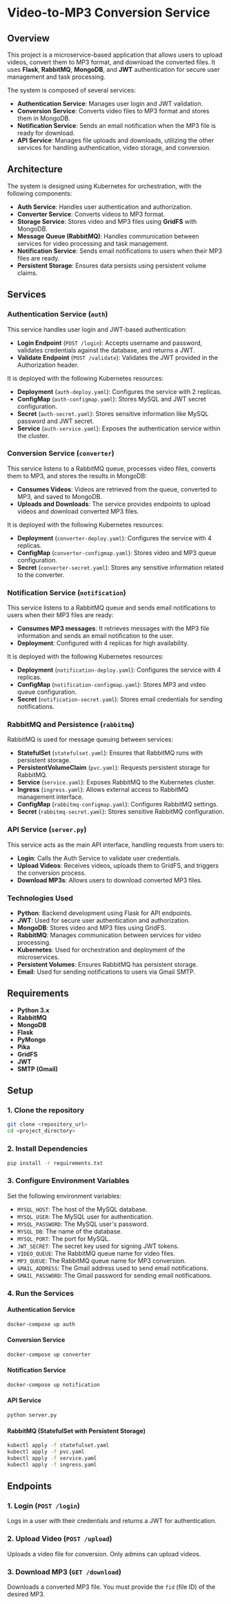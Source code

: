 # Video-to-MP3 Conversion Service

## Overview

This project is a microservice-based application that allows users to upload videos, convert them to MP3 format, and download the converted files. It uses **Flask**, **RabbitMQ**, **MongoDB**, and **JWT** authentication for secure user management and task processing.

The system is composed of several services:
- **Authentication Service**: Manages user login and JWT validation.
- **Conversion Service**: Converts video files to MP3 format and stores them in MongoDB.
- **Notification Service**: Sends an email notification when the MP3 file is ready for download.
- **API Service**: Manages file uploads and downloads, utilizing the other services for handling authentication, video storage, and conversion.

## Architecture

The system is designed using Kubernetes for orchestration, with the following components:
- **Auth Service**: Handles user authentication and authorization.
- **Converter Service**: Converts videos to MP3 format.
- **Storage Service**: Stores video and MP3 files using **GridFS** with MongoDB.
- **Message Queue (RabbitMQ)**: Handles communication between services for video processing and task management.
- **Notification Service**: Sends email notifications to users when their MP3 files are ready.
- **Persistent Storage**: Ensures data persists using persistent volume claims.

## Services

### Authentication Service (`auth`)

This service handles user login and JWT-based authentication:
- **Login Endpoint** (`POST /login`): Accepts username and password, validates credentials against the database, and returns a JWT.
- **Validate Endpoint** (`POST /validate`): Validates the JWT provided in the Authorization header.

It is deployed with the following Kubernetes resources:
- **Deployment** (`auth-deploy.yaml`): Configures the service with 2 replicas.
- **ConfigMap** (`auth-configmap.yaml`): Stores MySQL and JWT secret configuration.
- **Secret** (`auth-secret.yaml`): Stores sensitive information like MySQL password and JWT secret.
- **Service** (`auth-service.yaml`): Exposes the authentication service within the cluster.

### Conversion Service (`converter`)

This service listens to a RabbitMQ queue, processes video files, converts them to MP3, and stores the results in MongoDB:
- **Consumes Videos**: Videos are retrieved from the queue, converted to MP3, and saved to MongoDB.
- **Uploads and Downloads**: The service provides endpoints to upload videos and download converted MP3 files.

It is deployed with the following Kubernetes resources:
- **Deployment** (`converter-deploy.yaml`): Configures the service with 4 replicas.
- **ConfigMap** (`converter-configmap.yaml`): Stores video and MP3 queue configuration.
- **Secret** (`converter-secret.yaml`): Stores any sensitive information related to the converter.

### Notification Service (`notification`)

This service listens to a RabbitMQ queue and sends email notifications to users when their MP3 files are ready:
- **Consumes MP3 messages**: It retrieves messages with the MP3 file information and sends an email notification to the user.
- **Deployment**: Configured with 4 replicas for high availability.

It is deployed with the following Kubernetes resources:
- **Deployment** (`notification-deploy.yaml`): Configures the service with 4 replicas.
- **ConfigMap** (`notification-configmap.yaml`): Stores MP3 and video queue configuration.
- **Secret** (`notification-secret.yaml`): Stores email credentials for sending notifications.

### RabbitMQ and Persistence (`rabbitmq`)

RabbitMQ is used for message queuing between services:
- **StatefulSet** (`statefulset.yaml`): Ensures that RabbitMQ runs with persistent storage.
- **PersistentVolumeClaim** (`pvc.yaml`): Requests persistent storage for RabbitMQ.
- **Service** (`service.yaml`): Exposes RabbitMQ to the Kubernetes cluster.
- **Ingress** (`ingress.yaml`): Allows external access to RabbitMQ management interface.
- **ConfigMap** (`rabbitmq-configmap.yaml`): Configures RabbitMQ settings.
- **Secret** (`rabbitmq-secret.yaml`): Stores sensitive RabbitMQ configuration.

### API Service (`server.py`)

This service acts as the main API interface, handling requests from users to:
- **Login**: Calls the Auth Service to validate user credentials.
- **Upload Videos**: Receives videos, uploads them to GridFS, and triggers the conversion process.
- **Download MP3s**: Allows users to download converted MP3 files.

### Technologies Used
- **Python**: Backend development using Flask for API endpoints.
- **JWT**: Used for secure user authentication and authorization.
- **MongoDB**: Stores video and MP3 files using GridFS.
- **RabbitMQ**: Manages communication between services for video processing.
- **Kubernetes**: Used for orchestration and deployment of the microservices.
- **Persistent Volumes**: Ensures RabbitMQ has persistent storage.
- **Email**: Used for sending notifications to users via Gmail SMTP.

## Requirements

- **Python 3.x**
- **RabbitMQ**
- **MongoDB**
- **Flask**
- **PyMongo**
- **Pika**
- **GridFS**
- **JWT**
- **SMTP (Gmail)**

## Setup

### 1. Clone the repository

```bash
git clone <repository_url>
cd <project_directory>
```

### 2. Install Dependencies

```bash
pip install -r requirements.txt
```

### 3. Configure Environment Variables

Set the following environment variables:
- `MYSQL_HOST`: The host of the MySQL database.
- `MYSQL_USER`: The MySQL user for authentication.
- `MYSQL_PASSWORD`: The MySQL user's password.
- `MYSQL_DB`: The name of the database.
- `MYSQL_PORT`: The port for MySQL.
- `JWT_SECRET`: The secret key used for signing JWT tokens.
- `VIDEO_QUEUE`: The RabbitMQ queue name for video files.
- `MP3_QUEUE`: The RabbitMQ queue name for MP3 conversion.
- `GMAIL_ADDRESS`: The Gmail address used to send email notifications.
- `GMAIL_PASSWORD`: The Gmail password for sending email notifications.

### 4. Run the Services

#### Authentication Service
```bash
docker-compose up auth
```

#### Conversion Service
```bash
docker-compose up converter
```

#### Notification Service
```bash
docker-compose up notification
```

#### API Service
```bash
python server.py
```

#### RabbitMQ (StatefulSet with Persistent Storage)
```bash
kubectl apply -f statefulset.yaml
kubectl apply -f pvc.yaml
kubectl apply -f service.yaml
kubectl apply -f ingress.yaml
```

## Endpoints

### 1. **Login** (`POST /login`)

Logs in a user with their credentials and returns a JWT for authentication.

### 2. **Upload Video** (`POST /upload`)

Uploads a video file for conversion. Only admins can upload videos.

### 3. **Download MP3** (`GET /download`)

Downloads a converted MP3 file. You must provide the `fid` (file ID) of the desired MP3.
